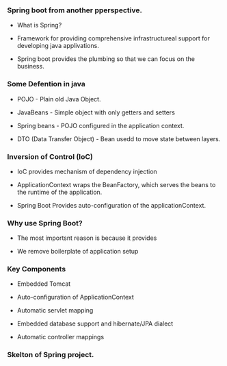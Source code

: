 ### Spring boot from another pperspective. 

- What is Spring? 


- Framework for providing comprehensive infrastructureal support for developing java applivations. 


- Spring boot provides the plumbing so that we can focus on the business. 



### Some Defention in java


- POJO - Plain old Java Object. 

- JavaBeans - Simple object with only getters and setters

- Spring beans - POJO configured in the application context. 


- DTO (Data Transfer Object) - Bean usedd to move state between layers.


### Inversion of Control (IoC)

- IoC provides mechanism of dependency injection 

- ApplicationContext wraps the BeanFactory, which serves the beans to the runtime of the application. 


- Spring Boot Provides auto-configuration of the applicationContext. 


###  Why use Spring Boot? 

- The most importsnt reason is because it provides 

- We remove boilerplate of application setup


### Key Components 


- Embedded Tomcat 

- Auto-configuration of ApplicationContext

- Automatic servlet mapping 

- Embedded database support and hibernate/JPA dialect 


- Automatic controller mappings 



### Skelton of Spring project. 



